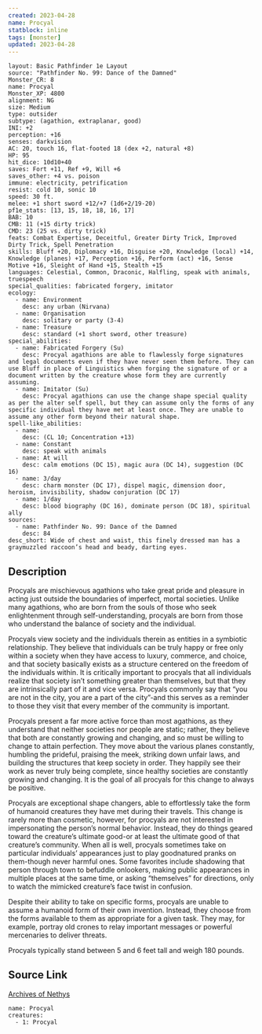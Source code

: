 ```yaml
---
created: 2023-04-28
name: Procyal
statblock: inline
tags: [monster]
updated: 2023-04-28
---
```

```statblock
layout: Basic Pathfinder 1e Layout
source: "Pathfinder No. 99: Dance of the Damned"
Monster_CR: 8
name: Procyal
Monster_XP: 4800
alignment: NG
size: Medium
type: outsider
subtype: (agathion, extraplanar, good)
INI: +2
perception: +16
senses: darkvision
AC: 20, touch 16, flat-footed 18 (dex +2, natural +8)
HP: 95
hit_dice: 10d10+40
saves: Fort +11, Ref +9, Will +6
saves_other: +4 vs. poison
immune: electricity, petrification
resist: cold 10, sonic 10
speed: 30 ft.
melee: +1 short sword +12/+7 (1d6+2/19-20)
pf1e_stats: [13, 15, 18, 18, 16, 17]
BAB: 10
CMB: 11 (+15 dirty trick)
CMD: 23 (25 vs. dirty trick)
feats: Combat Expertise, Deceitful, Greater Dirty Trick, Improved Dirty Trick, Spell Penetration
skills: Bluff +20, Diplomacy +16, Disguise +20, Knowledge (local) +14, Knowledge (planes) +17, Perception +16, Perform (act) +16, Sense Motive +16, Sleight of Hand +15, Stealth +15
languages: Celestial, Common, Draconic, Halfling, speak with animals, truespeech
special_qualities: fabricated forgery, imitator
ecology:
  - name: Environment
    desc: any urban (Nirvana)
  - name: Organisation
    desc: solitary or party (3-4)
  - name: Treasure
    desc: standard (+1 short sword, other treasure)
special_abilities:
  - name: Fabricated Forgery (Su)
    desc: Procyal agathions are able to flawlessly forge signatures and legal documents even if they have never seen them before. They can use Bluff in place of Linguistics when forging the signature of or a document written by the creature whose form they are currently assuming.
  - name: Imitator (Su)
    desc: Procyal agathions can use the change shape special quality as per the alter self spell, but they can assume only the forms of any specific individual they have met at least once. They are unable to assume any other form beyond their natural shape.
spell-like_abilities:
  - name:
    desc: (CL 10; Concentration +13)
  - name: Constant
    desc: speak with animals
  - name: At will
    desc: calm emotions (DC 15), magic aura (DC 14), suggestion (DC 16)
  - name: 3/day
    desc: charm monster (DC 17), dispel magic, dimension door, heroism, invisibility, shadow conjuration (DC 17)
  - name: 1/day
    desc: blood biography (DC 16), dominate person (DC 18), spiritual ally
sources:
  - name: Pathfinder No. 99: Dance of the Damned
    desc: 84
desc_short: Wide of chest and waist, this finely dressed man has a graymuzzled raccoon’s head and beady, darting eyes.
```
## Description
Procyals are mischievous agathions who take great pride and pleasure in acting just outside the boundaries of imperfect, mortal societies. Unlike many agathions, who are born from the souls of those who seek enlightenment through self-understanding, procyals are born from those who understand the balance of society and the individual.

Procyals view society and the individuals therein as entities in a symbiotic relationship. They believe that individuals can be truly happy or free only within a society when they have access to luxury, commerce, and choice, and that society basically exists as a structure centered on the freedom of the individuals within. It is critically important to procyals that all individuals realize that society isn’t something greater than themselves, but that they are intrinsically part of it and vice versa. Procyals commonly say that “you are not in the city, you are a part of the city”-and this serves as a reminder to those they visit that every member of the community is important.

Procyals present a far more active force than most agathions, as they understand that neither societies nor people are static; rather, they believe that both are constantly growing and changing, and so must be willing to change to attain perfection. They move about the various planes constantly, humbling the prideful, praising the meek, striking down unfair laws, and building the structures that keep society in order. They happily see their work as never truly being complete, since healthy societies are constantly growing and changing. It is the goal of all procyals for this change to always be positive.

Procyals are exceptional shape changers, able to effortlessly take the form of humanoid creatures they have met during their travels. This change is rarely more than cosmetic, however, for procyals are not interested in impersonating the person’s normal behavior. Instead, they do things geared toward the creature’s ultimate good-or at least the ultimate good of that creature’s community. When all is well, procyals sometimes take on particular individuals’ appearances just to play goodnatured pranks on them-though never harmful ones. Some favorites include shadowing that person through town to befuddle onlookers, making public appearances in multiple places at the same time, or asking “themselves” for directions, only to watch the mimicked creature’s face twist in confusion.

Despite their ability to take on specific forms, procyals are unable to assume a humanoid form of their own invention. Instead, they choose from the forms available to them as appropriate for a given task. They may, for example, portray old crones to relay important messages or powerful mercenaries to deliver threats.

Procyals typically stand between 5 and 6 feet tall and weigh 180 pounds.
## Source Link
[Archives of Nethys](https://aonprd.com/MonsterDisplay.aspx?ItemName=Procyal)
```encounter-table
name: Procyal
creatures:
  - 1: Procyal
```
